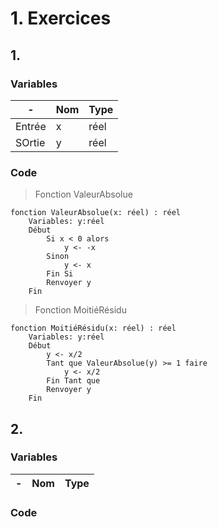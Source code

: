 # 1. Exercices

## 1.

### Variables

-|Nom|Type
---|---|---
Entrée|x|réel
SOrtie|y|réel

### Code

> Fonction ValeurAbsolue
```
fonction ValeurAbsolue(x: réel) : réel
    Variables: y:réel
    Début
        Si x < 0 alors
            y <- -x
        Sinon
            y <- x
        Fin Si
        Renvoyer y
    Fin
```

> Fonction MoitiéRésidu
```
fonction MoitiéRésidu(x: réel) : réel
    Variables: y:réel
    Début
        y <- x/2
        Tant que ValeurAbsolue(y) >= 1 faire
            y <- x/2
        Fin Tant que
        Renvoyer y
    Fin
```

## 2.

### Variables

-|Nom|Type
---|---|---

### Code